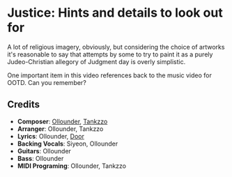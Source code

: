 # Justice: Hints and details to look out for

A lot of religious imagery, obviously, but considering the choice of artworks it's reasonable to say
that attempts by some to try to paint it as a purely Judeo-Christian allegory of Judgment day
is overly simplistic.

One important item in this video references back to the music video for OOTD. Can you remember?

## Credits

* **Composer**: [Ollounder](https://www.discogs.com/artist/6450665-Ollounder), [Tankzzo](https://www.discogs.com/artist/13855507-Tankzzo)
* **Arranger**: Ollounder, Tankzzo
* **Lyrics**: Ollounder, [Door](https://www.discogs.com/artist/7653288-Door-2)
* **Backing Vocals**: Siyeon, Ollounder
* **Guitars**: Ollounder
* **Bass**: Ollounder
* **MIDI Programing**: Ollounder, Tankzzo
